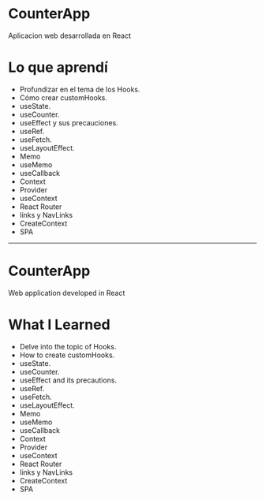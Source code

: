 # CounterApp
 Aplicacion web desarrollada en React

 # Lo que aprendí
 * Profundizar en el tema de los Hooks.
 * Cómo crear customHooks.
 * useState.
 * useCounter.
 * useEffect y sus precauciones.
 * useRef.
 * useFetch.
 * useLayoutEffect.
 * Memo
 * useMemo
 * useCallback
 * Context
 * Provider
 * useContext
 * React Router
 * links y NavLinks
 * CreateContext
 * SPA


 ------------------------------------------------------------
 # CounterApp
 Web application developed in React

 # What I Learned
 * Delve into the topic of Hooks.
 * How to create customHooks.
 * useState.
 * useCounter.
 * useEffect and its precautions.
 * useRef.
 * useFetch.
 * useLayoutEffect.
 * Memo
 * useMemo
 * useCallback
 * Context
 * Provider
 * useContext
 * React Router
 * links y NavLinks
 * CreateContext
 * SPA

